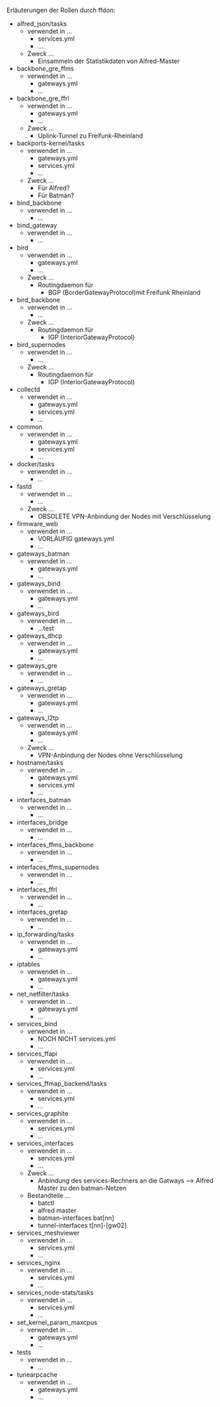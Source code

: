 Erläuterungen der Rollen durch ffdon:

- alfred_json/tasks
  - verwendet in ...
    - services.yml
    - ...
  - Zweck ...
    - Einsammeln der Statistikdaten von Alfred-Master
- backbone_gre_ffms
  - verwendet in ...
    - gateways.yml
    - ...
- backbone_gre_ffrl
  - verwendet in ...
    - gateways.yml
    - ...
  - Zweck ...
    - Uplink-Tunnel zu Freifunk-Rheinland
- backports-kernel/tasks
  - verwendet in ...
    - gateways.yml
    - services.yml
    - ...
  - Zweck ...
    - Für Alfred?
    - Für Batman?
- bind_backbone
  - verwendet in ...
    - ...
- bind_gateway
  - verwendet in ...
    - ...
- bird
  - verwendet in ...
    - gateways.yml
    - ...
  - Zweck ...
    - Routingdaemon für
      - BGP (BorderGatewayProtocol)mit Freifunk Rheinland
- bird_backbone
  - verwendet in ...
    - ...
  - Zweck ...
    - Routingdaemon für
      - IGP (InteriorGatewayProtocol)
- bird_supernodes
  - verwendet in ...
    - ...
  - Zweck ...
    - Routingdaemon für
      - IGP (InteriorGatewayProtocol)
- collectd
  - verwendet in ...
    - gateways.yml
    - services.yml
    - ...
- common
  - verwendet in ...
    - gateways.yml
    - services.yml
    - ...
- docker/tasks
  - verwendet in ...
    - ...
- fastd
  - verwendet in ...
    - ...
  - Zweck ...
    - OBSOLETE VPN-Anbindung der Nodes mit Verschlüsselung
- firmware_web
  - verwendet in ...
    - VORLÄUFIG gateways.yml
    - ...
- gateways_batman
  - verwendet in ...
    - gateways.yml
    - ...
- gateways_bind
  - verwendet in ...
    - gateways.yml
    - ...
- gateways_bird
  - verwendet in ...
    - ...test
- gateways_dhcp
  - verwendet in ...
    - gateways.yml
    - ...
- gateways_gre
  - verwendet in ...
    - ...
- gateways_gretap
  - verwendet in ...
    - gateways.yml
    - ...
- gateways_l2tp
  - verwendet in ...
    - gateways.yml
    - ...
  - Zweck ...
    - VPN-Anbindung der Nodes ohne Verschlüsselung
- hostname/tasks
  - verwendet in ...
    - gateways.yml
    - services.yml
    - ...
- interfaces_batman
  - verwendet in ...
    - ...
- interfaces_bridge
  - verwendet in ...
    - ...
- interfaces_ffms_backbone
  - verwendet in ...
    - ...
- interfaces_ffms_supernodes
  - verwendet in ...
    - ...
- interfaces_ffrl
  - verwendet in ...
    - ...
- interfaces_gretap
  - verwendet in ...
    - ...
- ip_forwarding/tasks
  - verwendet in ...
    - gateways.yml
    - ...
- iptables
  - verwendet in ...
    - gateways.yml
    - ...
- net_netfilter/tasks
  - verwendet in ...
    - gateways.yml
    - ...
- services_bind
  - verwendet in ...
    - NOCH NICHT services.yml
    - ...
- services_ffapi
  - verwendet in ...
    - services.yml
    - ...
- services_ffmap_backend/tasks
  - verwendet in ...
    - services.yml
    - ...
- services_graphite
  - verwendet in ...
    - services.yml
    - ...
- services_interfaces
  - verwendet in ...
    - services.yml
    - ...
  - Zweck ...
    - Anbindung des services-Rechners an die Gatways --> Alfred Master zu den batman-Netzen 
  - Bestandteile ...
    - batctl
    - alfred master
    - batman-interfaces bat[nn]
    - tunnel-interfaces t[nn]-[gw02]
- services_meshviewer
  - verwendet in ...
    - services.yml
    - ...
- services_nginx
  - verwendet in ...
    - services.yml
    - ...
- services_node-stats/tasks
  - verwendet in ...
    - services.yml
    - ...
- set_kernel_param_maxcpus
  - verwendet in ...
    - gateways.yml
    - ...
- tests
  - verwendet in ...
    - ...
- tunearpcache
  - verwendet in ...
    - gateways.yml
    - ...
